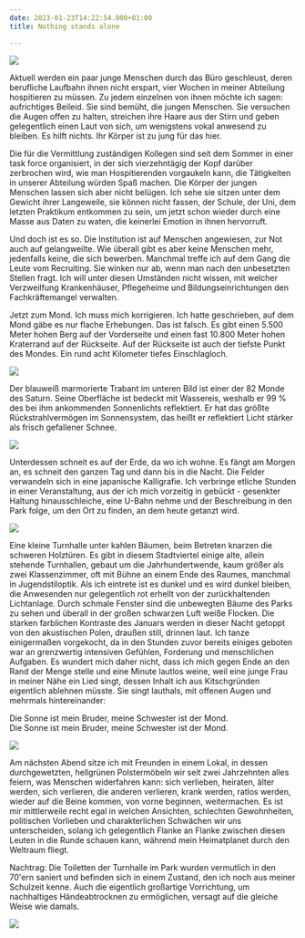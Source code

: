 ```yaml
---
date: 2023-01-23T14:22:54.000+01:00
title: Nothing stands alone

---
```

![](/uploads/januar-blauweiss.jpg)

Aktuell werden ein paar junge Menschen durch das Büro geschleust, deren berufliche Laufbahn ihnen nicht erspart, vier Wochen in meiner Abteilung hospitieren zu müssen. Zu jedem einzelnen von ihnen möchte ich sagen: aufrichtiges Beileid. Sie sind bemüht, die jungen Menschen. Sie versuchen die Augen offen zu halten, streichen ihre Haare aus der Stirn und geben gelegentlich einen Laut von sich, um wenigstens vokal anwesend zu bleiben. Es hilft nichts. Ihr Körper ist zu jung für das hier.

Die für die Vermittlung zuständigen Kollegen sind seit dem Sommer in einer task force organisiert, in der sich vierzehntägig der Kopf darüber zerbrochen wird, wie man Hospitierenden vorgaukeln kann, die Tätigkeiten in unserer Abteilung würden Spaß machen. Die Körper der jungen Menschen lassen sich aber nicht belügen. Ich sehe sie sitzen unter dem Gewicht ihrer Langeweile, sie können nicht fassen, der Schule, der Uni, dem letzten Praktikum entkommen zu sein, um jetzt schon wieder durch eine Masse aus Daten zu waten, die keinerlei Emotion in ihnen hervorruft.

Und doch ist es so. Die Institution ist auf Menschen angewiesen, zur Not auch auf gelangweilte. Wie überall gibt es aber keine Menschen mehr, jedenfalls keine, die sich bewerben. Manchmal treffe ich auf dem Gang die Leute vom Recruiting. Sie winken nur ab, wenn man nach den unbesetzten Stellen fragt. Ich will unter diesen Umständen nicht wissen, mit welcher Verzweilfung Krankenhäuser, Pflegeheime und Bildungseinrichtungen den Fachkräftemangel verwalten.

Jetzt zum Mond. Ich muss mich korrigieren. Ich hatte geschrieben, auf dem Mond gäbe es nur flache Erhebungen. Das ist falsch. Es gibt einen 5.500 Meter hohen Berg auf der Vorderseite und einen fast 10.800 Meter hohen Kraterrand auf der Rückseite. Auf der Rückseite ist auch der tiefste Punkt des Mondes. Ein rund acht Kilometer tiefes Einschlagloch.

![](/uploads/krater-theophilus-im-mare-nectaris.jpg)

Der blauweiß marmorierte Trabant im unteren Bild ist einer der 82 Monde des Saturn. Seine Oberfläche ist  bedeckt mit Wassereis, weshalb er 99 % des bei ihm ankommenden Sonnenlichts reflektiert. Er hat das größte Rückstrahlvermögen im Sonnensystem, das heißt er reflektiert Licht stärker als frisch gefallener Schnee.

![](/uploads/saturnmond-enceladus.jpg)

Unterdessen schneit es auf der Erde, da wo ich wohne. Es fängt am Morgen an, es schneit den ganzen Tag und dann bis in die Nacht. Die Felder verwandeln sich in eine japanische Kalligrafie. Ich verbringe etliche Stunden in einer Veranstaltung, aus der ich mich vorzeitig in gebückt - gesenkter Haltung hinausschleiche, eine U-Bahn nehme und der Beschreibung in den Park folge, um den Ort zu finden, an dem heute getanzt wird.

![](/uploads/januar-nacht.jpg)

Eine kleine Turnhalle unter kahlen Bäumen, beim Betreten knarzen die schweren Holztüren. Es gibt in diesem Stadtviertel einige alte, allein stehende Turnhallen, gebaut um die Jahrhundertwende, kaum größer als zwei Klassenzimmer, oft mit Bühne an einem Ende des Raumes, manchmal in Jugendstiloptik. Als ich eintrete ist es dunkel und es wird dunkel bleiben, die Anwesenden nur gelegentlich rot erhellt von der zurückhaltenden Lichtanlage. Durch schmale Fenster sind die  unbewegten Bäume des Parks zu sehen und überall in der großen schwarzen Luft weiße Flocken. Die starken farblichen Kontraste des Januars werden in dieser Nacht getoppt von den akustischen Polen, draußen still, drinnen laut. Ich tanze einigermaßen vorgekocht, da in den Stunden zuvor bereits einiges geboten war an grenzwertig intensiven Gefühlen, Forderung und menschlichen Aufgaben. Es wundert mich daher nicht, dass ich mich gegen Ende an den Rand der Menge stelle und eine Minute lautlos weine, weil eine junge Frau in meiner Nähe ein Lied singt, dessen Inhalt ich aus Kitschgründen eigentlich ablehnen müsste. Sie singt lauthals, mit offenen Augen und mehrmals hintereinander:

Die Sonne ist mein Bruder, meine Schwester ist der Mond.  
Die Sonne ist mein Bruder, meine Schwester ist der Mond.

![](/uploads/astronaut-1.jpg)

Am nächsten Abend sitze ich mit Freunden in einem Lokal, in dessen durchgewetzten, hellgrünen Polstermöbeln wir seit zwei Jahrzehnten alles feiern, was Menschen widerfahren kann: sich verlieben, heiraten, älter werden, sich verlieren, die anderen verlieren, krank werden, ratlos werden, wieder auf die Beine kommen, von vorne beginnen, weitermachen. Es ist mir mittlerweile recht egal in welchen Ansichten, schlechten Gewohnheiten, politischen Vorlieben und charakterlichen Schwächen wir uns unterscheiden, solang ich gelegentlich Flanke an Flanke zwischen diesen Leuten in die Runde schauen kann, während mein Heimatplanet durch den Weltraum fliegt.

Nachtrag: Die Toiletten der Turnhalle im Park wurden vermutlich in den 70'ern saniert und befinden sich in einem Zustand, den ich noch aus meiner Schulzeit kenne. Auch die eigentlich großartige Vorrichtung, um nachhaltiges Händeabtrocknen zu ermöglichen, versagt auf die gleiche Weise wie damals.

![](/uploads/turnhalle_t.jpg)